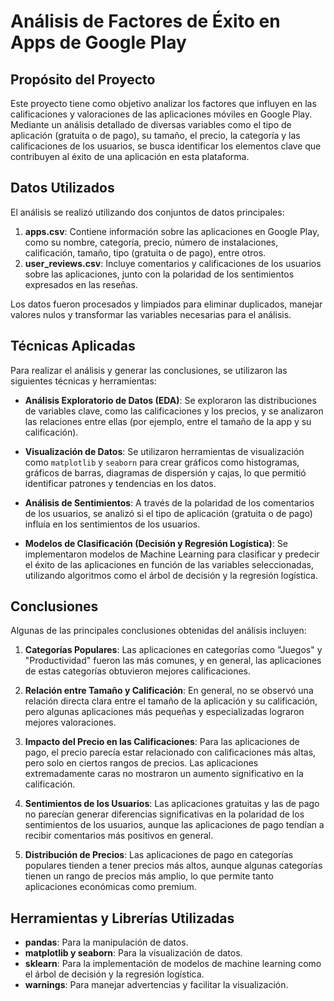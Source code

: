 # Análisis de Factores de Éxito en Apps de Google Play

## Propósito del Proyecto

Este proyecto tiene como objetivo analizar los factores que influyen en las calificaciones y valoraciones de las aplicaciones móviles en Google Play. Mediante un análisis detallado de diversas variables como el tipo de aplicación (gratuita o de pago), su tamaño, el precio, la categoría y las calificaciones de los usuarios, se busca identificar los elementos clave que contribuyen al éxito de una aplicación en esta plataforma.

## Datos Utilizados

El análisis se realizó utilizando dos conjuntos de datos principales:

1. **apps.csv**: Contiene información sobre las aplicaciones en Google Play, como su nombre, categoría, precio, número de instalaciones, calificación, tamaño, tipo (gratuita o de pago), entre otros.
2. **user_reviews.csv**: Incluye comentarios y calificaciones de los usuarios sobre las aplicaciones, junto con la polaridad de los sentimientos expresados en las reseñas.

Los datos fueron procesados y limpiados para eliminar duplicados, manejar valores nulos y transformar las variables necesarias para el análisis.

## Técnicas Aplicadas

Para realizar el análisis y generar las conclusiones, se utilizaron las siguientes técnicas y herramientas:

- **Análisis Exploratorio de Datos (EDA)**: Se exploraron las distribuciones de variables clave, como las calificaciones y los precios, y se analizaron las relaciones entre ellas (por ejemplo, entre el tamaño de la app y su calificación).
  
- **Visualización de Datos**: Se utilizaron herramientas de visualización como `matplotlib` y `seaborn` para crear gráficos como histogramas, gráficos de barras, diagramas de dispersión y cajas, lo que permitió identificar patrones y tendencias en los datos.

- **Análisis de Sentimientos**: A través de la polaridad de los comentarios de los usuarios, se analizó si el tipo de aplicación (gratuita o de pago) influía en los sentimientos de los usuarios.

- **Modelos de Clasificación (Decisión y Regresión Logística)**: Se implementaron modelos de Machine Learning para clasificar y predecir el éxito de las aplicaciones en función de las variables seleccionadas, utilizando algoritmos como el árbol de decisión y la regresión logística.

## Conclusiones

Algunas de las principales conclusiones obtenidas del análisis incluyen:

1. **Categorías Populares**: Las aplicaciones en categorías como "Juegos" y "Productividad" fueron las más comunes, y en general, las aplicaciones de estas categorías obtuvieron mejores calificaciones.
   
2. **Relación entre Tamaño y Calificación**: En general, no se observó una relación directa clara entre el tamaño de la aplicación y su calificación, pero algunas aplicaciones más pequeñas y especializadas lograron mejores valoraciones.

3. **Impacto del Precio en las Calificaciones**: Para las aplicaciones de pago, el precio parecía estar relacionado con calificaciones más altas, pero solo en ciertos rangos de precios. Las aplicaciones extremadamente caras no mostraron un aumento significativo en la calificación.

4. **Sentimientos de los Usuarios**: Las aplicaciones gratuitas y las de pago no parecían generar diferencias significativas en la polaridad de los sentimientos de los usuarios, aunque las aplicaciones de pago tendían a recibir comentarios más positivos en general.

5. **Distribución de Precios**: Las aplicaciones de pago en categorías populares tienden a tener precios más altos, aunque algunas categorías tienen un rango de precios más amplio, lo que permite tanto aplicaciones económicas como premium.

## Herramientas y Librerías Utilizadas
- **pandas**: Para la manipulación de datos.
- **matplotlib y seaborn**: Para la visualización de datos.
- **sklearn**: Para la implementación de modelos de machine learning como el árbol de decisión y la regresión logística.
- **warnings**: Para manejar advertencias y facilitar la visualización.
